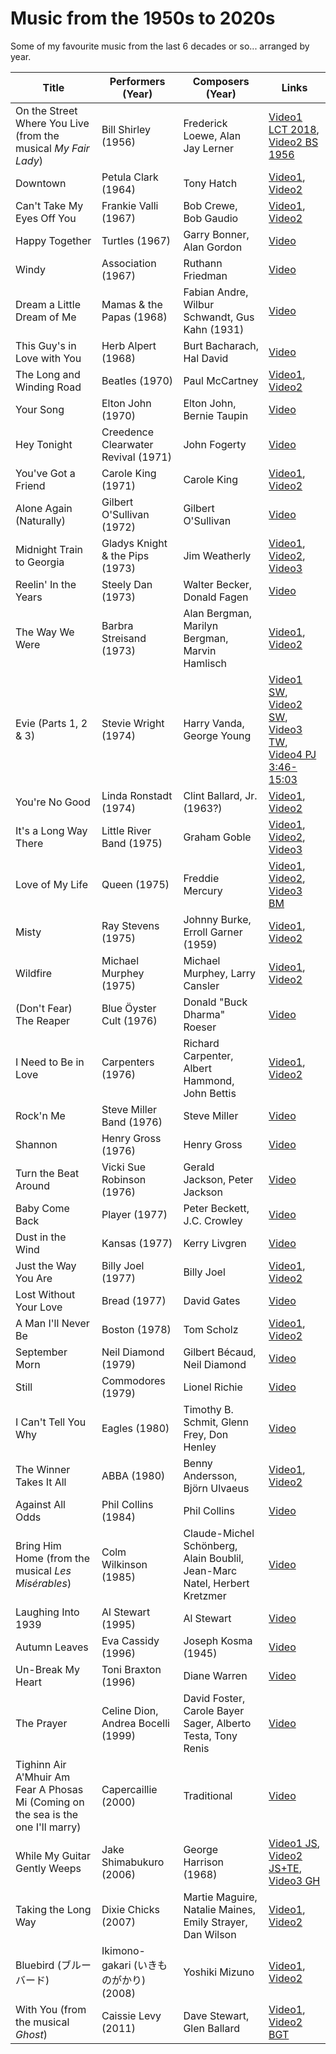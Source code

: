 # Music from the 1950s to 2020s

Some of my favourite music from the last 6 decades or so... arranged by year.

Title                       | Performers (Year)                   | Composers (Year)          | Links
----------------------------|-------------------------------------|---------------------------|------
On the Street Where You Live (from the musical *My Fair Lady*) | Bill Shirley (1956)          | Frederick Loewe, Alan Jay Lerner | [Video1 LCT 2018](https://www.youtube.com/watch?v=6kX3PZ_ynss), [Video2 BS 1956](https://www.youtube.com/watch?v=0udu4KYv1zI)
Downtown                    | Petula Clark (1964)                 | Tony Hatch                | [Video1](https://www.youtube.com/watch?v=z_m4Qb0iW-o), [Video2](https://www.youtube.com/watch?v=Zx06XNfDvk0)
Can't Take My Eyes Off You  | Frankie Valli (1967)                | Bob Crewe, Bob Gaudio     | [Video1](https://www.youtube.com/watch?v=NGFToiLtXro), [Video2](https://www.youtube.com/watch?v=RbnXASVV--M)
Happy Together              | Turtles (1967)                      | Garry Bonner, Alan Gordon | [Video](https://www.youtube.com/watch?v=mRCe5L1imxg)
Windy                       | Association (1967)                  | Ruthann Friedman          | [Video](https://www.youtube.com/watch?v=RsY8l0Jg3lY)
Dream a Little Dream of Me  | Mamas & the Papas (1968)            | Fabian Andre, Wilbur Schwandt, Gus Kahn (1931) | [Video](https://www.youtube.com/watch?v=GBotCustS-Q)
This Guy's in Love with You | Herb Alpert (1968)                  | Burt Bacharach, Hal David | [Video](https://www.youtube.com/watch?v=o8ByJ1C0iR4)
The Long and Winding Road   | Beatles (1970)                      | Paul McCartney            | [Video1](https://www.youtube.com/watch?v=fR4HjTH_fTM), [Video2](https://www.youtube.com/watch?v=tjdf_w1JcSQ)
Your Song                   | Elton John (1970)                   | Elton John, Bernie Taupin | [Video](https://www.youtube.com/watch?v=GlPlfCy1urI)
Hey Tonight                 | Creedence Clearwater Revival (1971) | John Fogerty              | [Video](https://www.youtube.com/watch?v=_UJduxHSqF8)
You've Got a Friend         | Carole King (1971)                  | Carole King               | [Video1](https://www.youtube.com/watch?v=eAR_Ff5A8Rk), [Video2](https://www.youtube.com/watch?v=qde5NMy7WTU)
Alone Again (Naturally)     | Gilbert O'Sullivan (1972)           | Gilbert O'Sullivan        | [Video](https://www.youtube.com/watch?v=D_P-v1BVQn8)
Midnight Train to Georgia   | Gladys Knight & the Pips (1973)     | Jim Weatherly             | [Video1](https://www.youtube.com/watch?v=A0F9lh8TiSM), [Video2](https://www.youtube.com/watch?v=s4KZs0mLJiQ), [Video3](https://www.youtube.com/watch?v=K2PeC1MkAZE)
Reelin' In the Years  | Steely Dan (1973)        | Walter Becker, Donald Fagen                    | [Video](https://www.youtube.com/watch?v=GaH25Sghoqc)
The Way We Were       | Barbra Streisand (1973)  | Alan Bergman, Marilyn Bergman, Marvin Hamlisch | [Video1](https://www.youtube.com/watch?v=hkBziLvefsw), [Video2](https://www.youtube.com/watch?v=T9-jWsb3nmA)
Evie (Parts 1, 2 & 3) | Stevie Wright (1974)     | Harry Vanda, George Young                      | [Video1 SW](https://www.youtube.com/watch?v=8Hj8BRV8Jls), [Video2 SW](https://www.youtube.com/watch?v=QOFexMWQ1Gs), [Video3 TW](https://www.youtube.com/watch?v=y2FRyCoViaI), [Video4 PJ 3:46-15:03](https://www.youtube.com/watch?v=g_yXVsC1s78)
You're No Good        | Linda Ronstadt (1974)    | Clint Ballard, Jr. (1963?)                     | [Video1](https://www.youtube.com/watch?v=6ysu2aUCwgk), [Video2](https://www.youtube.com/watch?v=_bj_32QeAaU)
It's a Long Way There | Little River Band (1975) | Graham Goble                                   | [Video1](https://www.youtube.com/watch?v=3hqO8q7uoIo), [Video2](https://www.youtube.com/watch?v=qYiiv7Dr-cA), [Video3](https://www.youtube.com/watch?v=ABckaeEANU4)
Love of My Life       | Queen (1975)             | Freddie Mercury                                | [Video1](https://www.youtube.com/watch?v=2bqm4gRY3mA), [Video2](https://www.youtube.com/watch?v=v3xwCkhmies&list=RDsUJkCXE4sAA&index=3), [Video3 BM](https://www.youtube.com/watch?v=tR1HfnbWte8)
Misty                 | Ray Stevens (1975)       | Johnny Burke, Erroll Garner (1959)             | [Video1](https://www.youtube.com/watch?v=ko56rc30qdk), [Video2](https://www.youtube.com/watch?v=v3RigVrLr7s)
Wildfire              | Michael Murphey (1975)   | Michael Murphey, Larry Cansler                 | [Video1](https://www.youtube.com/watch?v=Pc3OnSQc48s), [Video2](https://www.youtube.com/watch?v=gl4Y4FWWkn0)
(Don't Fear) The Reaper | Blue Öyster Cult (1976) | Donald "Buck Dharma" Roeser                   | [Video](https://www.youtube.com/watch?v=Dy4HA3vUv2c)
I Need to Be in Love  | Carpenters (1976)        | Richard Carpenter, Albert Hammond, John Bettis | [Video1](https://www.youtube.com/watch?v=5sYoepCsTTM), [Video2](https://www.youtube.com/watch?v=mTVpNXG7iBk)
Rock'n Me             | Steve Miller Band (1976) | Steve Miller                                   | [Video](https://www.youtube.com/watch?v=pIF9hCgImTY)
Shannon               | Henry Gross (1976)       | Henry Gross                                    | [Video](https://www.youtube.com/watch?v=A822OKFMQTM)
Turn the Beat Around | Vicki Sue Robinson (1976) | Gerald Jackson, Peter Jackson                  | [Video](https://www.youtube.com/watch?v=vz9pZW5OvM4)
Baby Come Back        | Player (1977)            | Peter Beckett, J.C. Crowley                    | [Video](https://www.youtube.com/watch?v=Hn-enjcgV1o)
Dust in the Wind      | Kansas (1977)            | Kerry Livgren                                  | [Video](https://www.youtube.com/watch?v=tH2w6Oxx0kQ)
Just the Way You Are  | Billy Joel (1977)        | Billy Joel                                     | [Video1](https://www.youtube.com/watch?v=dBqyX0UUzVQ), [Video2](https://www.youtube.com/watch?v=tJWM5FmZyqU)
Lost Without Your Love  | Bread (1977)           | David Gates                                    | [Video](https://www.youtube.com/watch?v=4vOq6UPhvDE)
A Man I'll Never Be     | Boston (1978)          | Tom Scholz                                     | [Video1](https://www.youtube.com/watch?v=gZxP3bMn0as), [Video2](https://www.youtube.com/watch?v=PqsHWnDBS0Q)
September Morn          | Neil Diamond (1979) | Gilbert Bécaud, Neil Diamond   | [Video](https://www.youtube.com/watch?v=zEuOkapb-_o)
Still                   | Commodores (1979)   | Lionel Richie                  | [Video](https://www.youtube.com/watch?v=-oTxaL2NDkc)
I Can't Tell You Why    | Eagles (1980)       | Timothy B. Schmit, Glenn Frey, Don Henley | [Video](https://www.youtube.com/watch?v=mseS0C421cU)
The Winner Takes It All | ABBA (1980)         | Benny Andersson, Björn Ulvaeus | [Video1](https://www.youtube.com/watch?v=92cwKCU8Z5c&ob=av2nm), [Video2](https://www.youtube.com/watch?v=iyIOl-s7JTU)
Against All Odds        | Phil Collins (1984) | Phil Collins                   | [Video](https://www.youtube.com/watch?v=CkGg1bzfSys)
Bring Him Home (from the musical *Les Misérables*) | Colm Wilkinson (1985)              | Claude-Michel Schönberg, Alain Boublil, Jean-Marc Natel, Herbert Kretzmer | [Video](https://www.youtube.com/watch?v=qsYnhVITf9E)
Laughing Into 1939           | Al Stewart (1995)                  | Al Stewart                                                                | [Video](https://www.youtube.com/watch?v=jmuPs1vD8Ew)
Autumn Leaves                | Eva Cassidy (1996)                 | Joseph Kosma (1945)                                                       | [Video](https://www.youtube.com/watch?v=xXBNlApwh0c)
Un-Break My Heart            | Toni Braxton (1996)                | Diane Warren                                                              | [Video](https://www.youtube.com/watch?v=O596XpES1rI)
The Prayer                   | Celine Dion, Andrea Bocelli (1999) | David Foster, Carole Bayer Sager, Alberto Testa, Tony Renis               | [Video](https://www.youtube.com/watch?v=qt_OkgSOrkU)
Tighinn Air A'Mhuir Am Fear A Phosas Mi (Coming on the sea is the one I'll marry) | Capercaillie (2000) | Traditional                         | [Video](https://www.youtube.com/watch?v=9Rx0R3g_6Ck)
While My Guitar Gently Weeps | Jake Shimabukuro (2006)            | George Harrison (1968)                                                    | [Video1 JS](https://www.youtube.com/watch?v=puSkP3uym5k), [Video2 JS+TE](https://www.youtube.com/watch?v=J5qakFIecBU), [Video3 GH](https://www.youtube.com/watch?v=oDs2Bkq6UU4)
Taking the Long Way          | Dixie Chicks (2007)                | Martie Maguire, Natalie Maines, Emily Strayer, Dan Wilson                 | [Video1](https://www.youtube.com/watch?v=s5HKLteH9Mc), [Video2](https://www.youtube.com/watch?v=h58iGepQrFM)
Bluebird (ブルーバード)      | Ikimono-gakari (いきものがかり) (2008) | Yoshiki Mizuno                                                        | [Video1](https://www.youtube.com/watch?v=uWwIrX47VD8), [Video2](https://www.youtube.com/watch?v=aJRu5ltxXjc)
With You (from the musical *Ghost*) | Caissie Levy (2011)                | Dave Stewart, Glen Ballard                                                | [Video1](https://www.youtube.com/watch?v=VHQ0FmUtS0E), [Video2 BGT](https://www.youtube.com/watch?v=nuxRztsMNzg)

